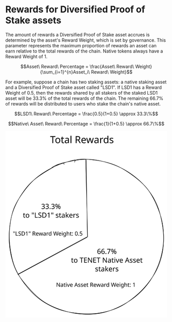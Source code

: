 # Rewards for Diversified Proof of Stake assets

The amount of rewards a Diversified Proof of Stake asset accrues is determined by the asset's Reward Weight, which is set by governance. This parameter represents the maximum proportion of rewards an asset can earn relative to the total rewards of the chain. Native tokens always have a Reward Weight of 1.&#x20;

$$Asset\ Reward\ Percentage = \frac{Asset\ Reward\ Weight}{\sum_{i=1}^{n}Asset_i\ Reward\ Weight}$$



For example, suppose a chain has two staking assets: a native staking asset and a Diversified Proof of Stake asset called "LSD1". If LSD1 has a Reward Weight of 0.5, then the rewards shared by all stakers of the staked LSD1 asset will be 33.3% of the total rewards of the chain. The remaining 66.7% of rewards will be distributed to users who stake the chain's native asset.

$$LSD1\ Reward\ Percentage = \frac{0.5}{1+0.5} \approx 33.3\%$$

$$Native\ Asset\ Reward\ Percentage = \frac{1}{1+0.5} \approx 66.7\%$$

<img src="/assets/file.excalidraw.svg" alt="Total Rewards" class="gitbook-drawing"/>
